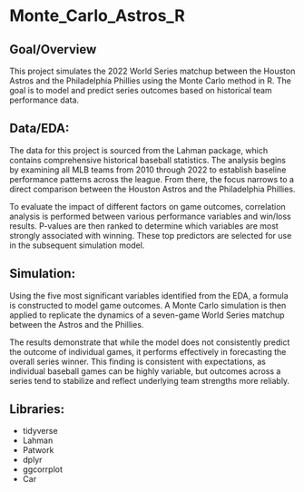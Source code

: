 # Monte_Carlo_Astros_R


## Goal/Overview
This project simulates the 2022 World Series matchup between the Houston Astros and the Philadelphia Phillies using the Monte Carlo method in R. The goal is to model and predict series outcomes based on historical team performance data.

## Data/EDA:
The data for this project is sourced from the Lahman package, which contains comprehensive historical baseball statistics. The analysis begins by examining all MLB teams from 2010 through 2022 to establish baseline performance patterns across the league. From there, the focus narrows to a direct comparison between the Houston Astros and the Philadelphia Phillies.

To evaluate the impact of different factors on game outcomes, correlation analysis is performed between various performance variables and win/loss results. P-values are then ranked to determine which variables are most strongly associated with winning. These top predictors are selected for use in the subsequent simulation model.

## Simulation:
Using the five most significant variables identified from the EDA, a formula is constructed to model game outcomes. A Monte Carlo simulation is then applied to replicate the dynamics of a seven-game World Series matchup between the Astros and the Phillies.

The results demonstrate that while the model does not consistently predict the outcome of individual games, it performs effectively in forecasting the overall series winner. This finding is consistent with expectations, as individual baseball games can be highly variable, but outcomes across a series tend to stabilize and reflect underlying team strengths more reliably.

## Libraries:
* tidyverse
* Lahman
* Patwork
* dplyr
* ggcorrplot
* Car


